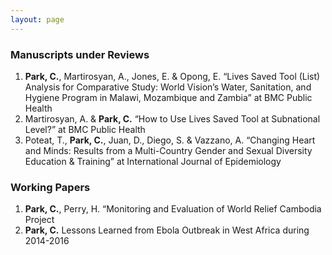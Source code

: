 ```yaml
---
layout: page
---
```


### Manuscripts under Reviews  
1. __Park, C.__, Martirosyan, A., Jones, E. & Opong, E. “Lives Saved Tool (List) Analysis for Comparative Study: World Vision’s Water, Sanitation, and Hygiene Program in Malawi, Mozambique and Zambia” at BMC Public Health  
2. Martirosyan, A. & __Park, C.__ “How to Use Lives Saved Tool at Subnational Level?” at BMC Public Health  
3. Poteat, T., __Park, C.__, Juan, D., Diego, S. & Vazzano, A. “Changing Heart and Minds: Results from a Multi-Country Gender and Sexual Diversity Education & Training” at International Journal of Epidemiology  

### Working Papers

1. __Park, C.__, Perry, H. “Monitoring and Evaluation of World Relief Cambodia Project  
2. __Park, C.__ Lessons Learned from Ebola Outbreak in West Africa during 2014-2016
